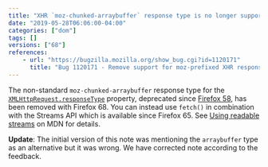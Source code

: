 ```yaml
---
title: "XHR `moz-chunked-arraybuffer` response type is no longer supported"
date: "2019-05-28T06:06:00-04:00"
categories: ["dom"]
tags: []
versions: ["68"]
references:
    - url: "https://bugzilla.mozilla.org/show_bug.cgi?id=1120171"
      title: "Bug 1120171 - Remove support for moz-prefixed XHR responseTypes (moz-blob, moz-chunked-text, and moz-chunked-arraybuffer)"
---
```

The non-standard `moz-chunked-arraybuffer` response type for the [`XMLHttpRequest.responseType`](https://developer.mozilla.org/docs/Web/API/XMLHttpRequest/responseType) property, deprecated since [Firefox 58](https://www.fxsitecompat.com/en-CA/docs/2017/prefixed-xmlhttprequest-response-types-including-moz-blob-are-no-longer-supported/), has been removed with Firefox 68. You can instead use `fetch()` in combination with the Streams API which is available since Firefox 65. See [Using readable streams](https://developer.mozilla.org/docs/Web/API/Streams_API/Using_readable_streams) on MDN for details.

**Update**: The initial version of this note was mentioning the `arraybuffer` type as an alternative but it was wrong. We have corrected note according to the feedback.
